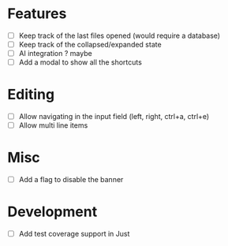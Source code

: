 # Features
- [ ] Keep track of the last files opened (would require a database)
- [ ] Keep track of the collapsed/expanded state
- [ ] AI integration ? maybe
- [ ] Add a modal to show all the shortcuts

# Editing
- [ ] Allow navigating in the input field (left, right, ctrl+a, ctrl+e)
- [ ] Allow multi line items

# Misc
- [ ] Add a flag to disable the banner

# Development
- [ ] Add test coverage support in Just
